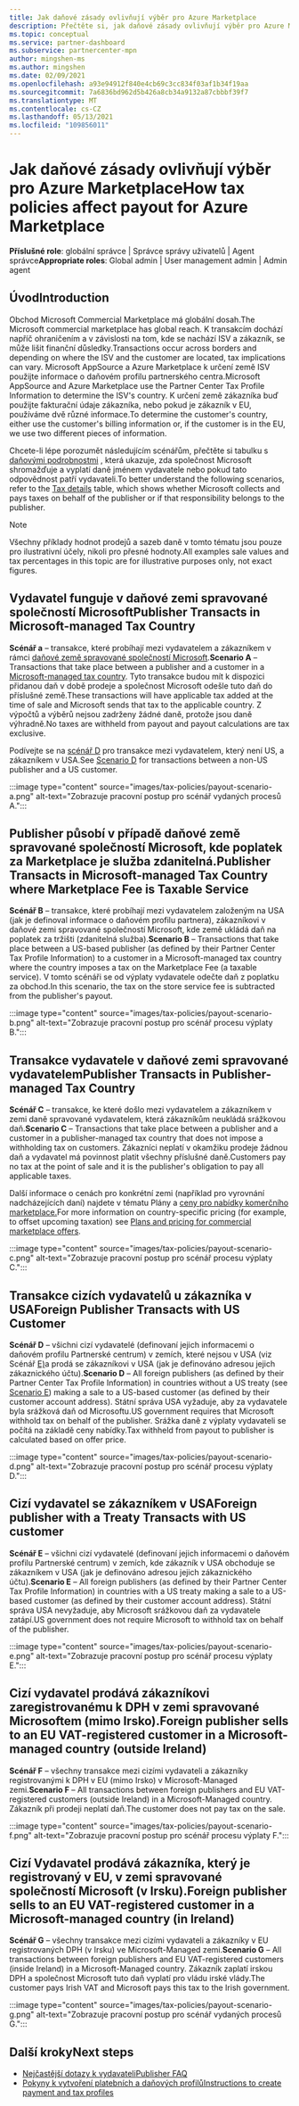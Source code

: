 ```yaml
---
title: Jak daňové zásady ovlivňují výběr pro Azure Marketplace
description: Přečtěte si, jak daňové zásady ovlivňují výběr pro Azure Marketplace.
ms.topic: conceptual
ms.service: partner-dashboard
ms.subservice: partnercenter-mpn
author: mingshen-ms
ms.author: mingshen
ms.date: 02/09/2021
ms.openlocfilehash: a93e94912f840e4cb69c3cc834f03af1b34f19aa
ms.sourcegitcommit: 7a6836bd962d5b426a8cb34a9132a87cbbbf39f7
ms.translationtype: MT
ms.contentlocale: cs-CZ
ms.lasthandoff: 05/13/2021
ms.locfileid: "109856011"
---
```

# <a name="how-tax-policies-affect-payout-for-azure-marketplace"></a><span data-ttu-id="690a7-103">Jak daňové zásady ovlivňují výběr pro Azure Marketplace</span><span class="sxs-lookup"><span data-stu-id="690a7-103">How tax policies affect payout for Azure Marketplace</span></span>

<span data-ttu-id="690a7-104">**Příslušné role**: globální správce | Správce správy uživatelů | Agent správce</span><span class="sxs-lookup"><span data-stu-id="690a7-104">**Appropriate roles**: Global admin | User management admin | Admin agent</span></span>

## <a name="introduction"></a><span data-ttu-id="690a7-105">Úvod</span><span class="sxs-lookup"><span data-stu-id="690a7-105">Introduction</span></span>

<span data-ttu-id="690a7-106">Obchod Microsoft Commercial Marketplace má globální dosah.</span><span class="sxs-lookup"><span data-stu-id="690a7-106">The Microsoft commercial marketplace has global reach.</span></span> <span data-ttu-id="690a7-107">K transakcím dochází napříč ohraničením a v závislosti na tom, kde se nachází ISV a zákazník, se může lišit finanční důsledky.</span><span class="sxs-lookup"><span data-stu-id="690a7-107">Transactions occur across borders and depending on where the ISV and the customer are located, tax implications can vary.</span></span> <span data-ttu-id="690a7-108">Microsoft AppSource a Azure Marketplace k určení země ISV použijte informace o daňovém profilu partnerského centra.</span><span class="sxs-lookup"><span data-stu-id="690a7-108">Microsoft AppSource and Azure Marketplace use the Partner Center Tax Profile Information to determine the ISV's country.</span></span> <span data-ttu-id="690a7-109">K určení země zákazníka buď použijte fakturační údaje zákazníka, nebo pokud je zákazník v EU, používáme dvě různé informace.</span><span class="sxs-lookup"><span data-stu-id="690a7-109">To determine the customer's country, either use the customer's billing information or, if the customer is in the EU, we use two different pieces of information.</span></span>

<span data-ttu-id="690a7-110">Chcete-li lépe porozumět následujícím scénářům, přečtěte si tabulku s [daňovými podrobnostmi](tax-details-marketplace.md) , která ukazuje, zda společnost Microsoft shromažďuje a vyplatí daně jménem vydavatele nebo pokud tato odpovědnost patří vydavateli.</span><span class="sxs-lookup"><span data-stu-id="690a7-110">To better understand the following scenarios, refer to the [Tax details](tax-details-marketplace.md) table, which shows whether Microsoft collects and pays taxes on behalf of the publisher or if that responsibility belongs to the publisher.</span></span>

> [!NOTE]
> <span data-ttu-id="690a7-111">Všechny příklady hodnot prodejů a sazeb daně v tomto tématu jsou pouze pro ilustrativní účely, nikoli pro přesné hodnoty.</span><span class="sxs-lookup"><span data-stu-id="690a7-111">All examples sale values and tax percentages in this topic are for illustrative purposes only, not exact figures.</span></span>

## <a name="publisher-transacts-in-microsoft-managed-tax-country"></a><span data-ttu-id="690a7-112">Vydavatel funguje v daňové zemi spravované společností Microsoft</span><span class="sxs-lookup"><span data-stu-id="690a7-112">Publisher Transacts in Microsoft-managed Tax Country</span></span>

<span data-ttu-id="690a7-113">**Scénář a** – transakce, které probíhají mezi vydavatelem a zákazníkem v rámci [daňové země spravované společností Microsoft](tax-details-marketplace.md#microsoft-managed-countries).</span><span class="sxs-lookup"><span data-stu-id="690a7-113">**Scenario A** – Transactions that take place between a publisher and a customer in a [Microsoft-managed tax country](tax-details-marketplace.md#microsoft-managed-countries).</span></span> <span data-ttu-id="690a7-114">Tyto transakce budou mít k dispozici přidanou daň v době prodeje a společnost Microsoft odešle tuto daň do příslušné země.</span><span class="sxs-lookup"><span data-stu-id="690a7-114">These transactions will have applicable tax added at the time of sale and Microsoft sends that tax to the applicable country.</span></span> <span data-ttu-id="690a7-115">Z výpočtů a výběrů nejsou zadrženy žádné daně, protože jsou daně výhradně.</span><span class="sxs-lookup"><span data-stu-id="690a7-115">No taxes are withheld from payout and payout calculations are tax exclusive.</span></span>

<span data-ttu-id="690a7-116">Podívejte se na [scénář D](#foreign-publisher-transacts-with-us-customer) pro transakce mezi vydavatelem, který není US, a zákazníkem v USA.</span><span class="sxs-lookup"><span data-stu-id="690a7-116">See [Scenario D](#foreign-publisher-transacts-with-us-customer) for transactions between a non-US publisher and a US customer.</span></span>

:::image type="content" source="images/tax-policies/payout-scenario-a.png" alt-text="Zobrazuje pracovní postup pro scénář vydaných procesů A.":::

## <a name="publisher-transacts-in-microsoft-managed-tax-country-where-marketplace-fee-is-taxable-service"></a><span data-ttu-id="690a7-118">Publisher působí v případě daňové země spravované společností Microsoft, kde poplatek za Marketplace je služba zdanitelná.</span><span class="sxs-lookup"><span data-stu-id="690a7-118">Publisher Transacts in Microsoft-managed Tax Country where Marketplace Fee is Taxable Service</span></span>

<span data-ttu-id="690a7-119">**Scénář B** – transakce, které probíhají mezi vydavatelem založeným na USA (jak je definoval informace o daňovém profilu partnera), zákazníkovi v daňové zemi spravované společností Microsoft, kde země ukládá daň na poplatek za tržišti (zdanitelná služba).</span><span class="sxs-lookup"><span data-stu-id="690a7-119">**Scenario B** – Transactions that take place between a US-based publisher (as defined by their Partner Center Tax Profile Information) to a customer in a Microsoft-managed tax country where the country imposes a tax on the Marketplace Fee (a taxable service).</span></span> <span data-ttu-id="690a7-120">V tomto scénáři se od výplaty vydavatele odečte daň z poplatku za obchod.</span><span class="sxs-lookup"><span data-stu-id="690a7-120">In this scenario, the tax on the store service fee is subtracted from the publisher's payout.</span></span>

:::image type="content" source="images/tax-policies/payout-scenario-b.png" alt-text="Zobrazuje pracovní postup pro scénář procesu výplaty B.":::

## <a name="publisher-transacts-in-publisher-managed-tax-country"></a><span data-ttu-id="690a7-122">Transakce vydavatele v daňové zemi spravované vydavatelem</span><span class="sxs-lookup"><span data-stu-id="690a7-122">Publisher Transacts in Publisher-managed Tax Country</span></span>

<span data-ttu-id="690a7-123">**Scénář C** – transakce, ke které došlo mezi vydavatelem a zákazníkem v zemi daně spravované vydavatelem, která zákazníkům neukládá srážkovou daň.</span><span class="sxs-lookup"><span data-stu-id="690a7-123">**Scenario C** – Transactions that take place between a publisher and a customer in a publisher-managed tax country that does not impose a withholding tax on customers.</span></span> <span data-ttu-id="690a7-124">Zákazníci neplatí v okamžiku prodeje žádnou daň a vydavatel má povinnost platit všechny příslušné daně.</span><span class="sxs-lookup"><span data-stu-id="690a7-124">Customers pay no tax at the point of sale and it is the publisher's obligation to pay all applicable taxes.</span></span>

<span data-ttu-id="690a7-125">Další informace o cenách pro konkrétní zemi (například pro vyrovnání nadcházejících daní) najdete v tématu Plány a [ceny pro nabídky komerčního marketplace.](/azure/marketplace/plans-pricing#custom-prices)</span><span class="sxs-lookup"><span data-stu-id="690a7-125">For more information on country-specific pricing (for example, to offset upcoming taxation) see [Plans and pricing for commercial marketplace offers](/azure/marketplace/plans-pricing#custom-prices).</span></span>

:::image type="content" source="images/tax-policies/payout-scenario-c.png" alt-text="Zobrazuje pracovní postup pro scénář procesu výplaty C.":::

## <a name="foreign-publisher-transacts-with-us-customer"></a><span data-ttu-id="690a7-127">Transakce cizích vydavatelů u zákazníka v USA</span><span class="sxs-lookup"><span data-stu-id="690a7-127">Foreign Publisher Transacts with US Customer</span></span>

<span data-ttu-id="690a7-128">**Scénář D** – všichni cizí vydavatelé (definovaní jejich informacemi o daňovém profilu Partnerské centrum) v zemích, které nejsou v USA (viz Scénář [E)](#foreign-publisher-with-a-treaty-transacts-with-us-customer)a prodá se zákazníkovi v USA (jak je definováno adresou jejich zákaznického účtu).</span><span class="sxs-lookup"><span data-stu-id="690a7-128">**Scenario D** – All foreign publishers (as defined by their Partner Center Tax Profile Information) in countries without a US treaty (see [Scenario E](#foreign-publisher-with-a-treaty-transacts-with-us-customer)) making a sale to a US-based customer (as defined by their customer account address).</span></span> <span data-ttu-id="690a7-129">Státní správa USA vyžaduje, aby za vydavatele byla srážková daň od Microsoftu.</span><span class="sxs-lookup"><span data-stu-id="690a7-129">US government requires that Microsoft withhold tax on behalf of the publisher.</span></span> <span data-ttu-id="690a7-130">Srážka daně z výplaty vydavateli se počítá na základě ceny nabídky.</span><span class="sxs-lookup"><span data-stu-id="690a7-130">Tax withheld from payout to publisher is calculated based on offer price.</span></span>

:::image type="content" source="images/tax-policies/payout-scenario-d.png" alt-text="Zobrazuje pracovní postup pro scénář procesu výplaty D.":::

## <a name="foreign-publisher-with-a-treaty-transacts-with-us-customer"></a><span data-ttu-id="690a7-132">Cizí vydavatel se zákazníkem v USA</span><span class="sxs-lookup"><span data-stu-id="690a7-132">Foreign publisher with a Treaty Transacts with US customer</span></span>

<span data-ttu-id="690a7-133">**Scénář E** – všichni cizí vydavatelé (definovaní jejich informacemi o daňovém profilu Partnerské centrum) v zemích, kde zákazník v USA obchoduje se zákazníkem v USA (jak je definováno adresou jejich zákaznického účtu).</span><span class="sxs-lookup"><span data-stu-id="690a7-133">**Scenario E** – All foreign publishers (as defined by their Partner Center Tax Profile Information) in countries with a US treaty making a sale to a US-based customer (as defined by their customer account address).</span></span> <span data-ttu-id="690a7-134">Státní správa USA nevyžaduje, aby Microsoft srážkovou daň za vydavatele zatápí.</span><span class="sxs-lookup"><span data-stu-id="690a7-134">US government does not require Microsoft to withhold tax on behalf of the publisher.</span></span>

:::image type="content" source="images/tax-policies/payout-scenario-e.png" alt-text="Zobrazuje pracovní postup pro scénář procesu výplaty E.":::

## <a name="foreign-publisher-sells-to-an-eu-vat-registered-customer-in-a-microsoft-managed-country-outside-ireland"></a><span data-ttu-id="690a7-136">Cizí vydavatel prodává zákazníkovi zaregistrovanému k DPH v zemi spravované Microsoftem (mimo Irsko).</span><span class="sxs-lookup"><span data-stu-id="690a7-136">Foreign publisher sells to an EU VAT-registered customer in a Microsoft-managed country (outside Ireland)</span></span>

<span data-ttu-id="690a7-137">**Scénář F** – všechny transakce mezi cizími vydavateli a zákazníky registrovanými k DPH v EU (mimo Irsko) v Microsoft-Managed zemi.</span><span class="sxs-lookup"><span data-stu-id="690a7-137">**Scenario F** – All transactions between foreign publishers and EU VAT-registered customers (outside Ireland) in a Microsoft-Managed country.</span></span> <span data-ttu-id="690a7-138">Zákazník při prodeji neplatí daň.</span><span class="sxs-lookup"><span data-stu-id="690a7-138">The customer does not pay tax on the sale.</span></span>

:::image type="content" source="images/tax-policies/payout-scenario-f.png" alt-text="Zobrazuje pracovní postup pro scénář procesu výplaty F.":::

## <a name="foreign-publisher-sells-to-an-eu-vat-registered-customer-in-a-microsoft-managed-country-in-ireland"></a><span data-ttu-id="690a7-140">Cizí Vydavatel prodává zákazníka, který je registrovaný v EU, v zemi spravované společností Microsoft (v Irsku).</span><span class="sxs-lookup"><span data-stu-id="690a7-140">Foreign publisher sells to an EU VAT-registered customer in a Microsoft-managed country (in Ireland)</span></span>

<span data-ttu-id="690a7-141">**Scénář G** – všechny transakce mezi cizími vydavateli a zákazníky v EU registrovaných DPH (v Irsku) ve Microsoft-Managed zemi.</span><span class="sxs-lookup"><span data-stu-id="690a7-141">**Scenario G** – All transactions between foreign publishers and EU VAT-registered customers (inside Ireland) in a Microsoft-Managed country.</span></span> <span data-ttu-id="690a7-142">Zákazník zaplatí irskou DPH a společnost Microsoft tuto daň vyplatí pro vládu irské vlády.</span><span class="sxs-lookup"><span data-stu-id="690a7-142">The customer pays Irish VAT and Microsoft pays this tax to the Irish government.</span></span>

:::image type="content" source="images/tax-policies/payout-scenario-g.png" alt-text="Zobrazuje pracovní postup pro scénář vydaných procesů G.":::

## <a name="next-steps"></a><span data-ttu-id="690a7-144">Další kroky</span><span class="sxs-lookup"><span data-stu-id="690a7-144">Next steps</span></span>

- [<span data-ttu-id="690a7-145">Nejčastější dotazy k vydavateli</span><span class="sxs-lookup"><span data-stu-id="690a7-145">Publisher FAQ</span></span>](/azure/marketplace/marketplace-faq-publisher-guide)
- [<span data-ttu-id="690a7-146">Pokyny k vytvoření platebních a daňových profilů</span><span class="sxs-lookup"><span data-stu-id="690a7-146">Instructions to create payment and tax profiles</span></span>](./set-up-your-payout-account.md?context=%2fazure%2fmarketplace%2fcontext%2fcontext#create-a-payment-profile)